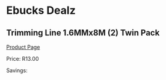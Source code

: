 
# Ebucks Dealz
## Trimming Line 1.6MMx8M (2) Twin Pack
[Product Page](https://www.ebucks.com/web/shop/productSelected.do?prodId=1200602947&catId=370101825)

Price: R13.00

Savings: 


	